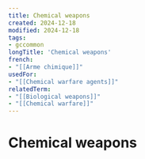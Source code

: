 ```yaml
---
title: Chemical weapons
created: 2024-12-18
modified: 2024-12-18
tags:
- gccommon
longTitle: 'Chemical weapons'
french:
- "[[Arme chimique]]"
usedFor:
- "[[Chemical warfare agents]]"
relatedTerm:
- "[[Biological weapons]]"
- "[[Chemical warfare]]"
---
```

# Chemical weapons
